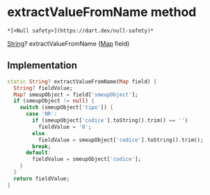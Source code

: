 


# extractValueFromName method




    *[<Null safety>](https://dart.dev/null-safety)*




[String](https://api.flutter.dev/flutter/dart-core/String-class.html)? extractValueFromName
([Map](https://api.flutter.dev/flutter/dart-core/Map-class.html) field)








## Implementation

```dart
static String? extractValueFromName(Map field) {
  String? fieldValue;
  Map? smeupObject = field['smeupObject'];
  if (smeupObject != null) {
    switch (smeupObject['tipo']) {
      case 'NR':
        if (smeupObject['codice'].toString().trim() == '')
          fieldValue = '0';
        else
          fieldValue = smeupObject['codice'].toString().trim();
        break;
      default:
        fieldValue = smeupObject['codice'];
    }
  }
  return fieldValue;
}
```







